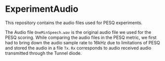 # ExperimentAudio
This repository contains the audio files used for PESQ experiments.

The Audio file `OneMinSpeech.wav` is the original audio file we used for the PESQ scoring.
While comparing the audio files in the PESQ metric, we first had to bring down the audio sample rate to 16kHz due to limitations of PESQ and stored the audio in a file `Tx`. `Rx` corresponds to audio received audio transmitted through the Tunnel diode.
